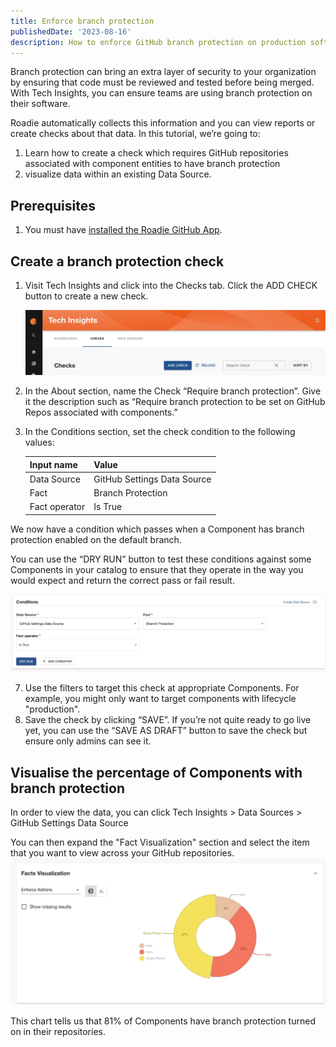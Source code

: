 ```yaml
---
title: Enforce branch protection
publishedDate: '2023-08-16'
description: How to enforce GitHub branch protection on production software with Tech Insights.
---
```


Branch protection can bring an extra layer of security to your organization by ensuring that code must be reviewed and tested before being merged. With Tech Insights, you can ensure teams are using branch protection on their software.

Roadie automatically collects this information and you can view reports or create checks about that data.
In this tutorial, we’re going to:

1. Learn how to create a check which requires GitHub repositories associated with component entities to have branch protection
2. visualize data within an existing Data Source.

## Prerequisites

1. You must have [installed the Roadie GitHub App](../../getting-started/adding-a-catalog-item/).

## Create a branch protection check

1. Visit Tech Insights and click into the Checks tab. Click the ADD CHECK button to create a new check.

   ![](../track-docker-base-image-migration/add-check-button.webp)

2. In the About section, name the Check “Require branch protection”. Give it the description such as “Require branch protection to be set on GitHub Repos associated with components.”

3. In the Conditions section, set the check condition to the following values:

   | Input name    | Value                       |
   | ------------- | --------------------------- |
   | Data Source   | GitHub Settings Data Source |
   | Fact          | Branch Protection           |
   | Fact operator | Is True                     |

We now have a condition which passes when a Component has branch protection enabled on the default branch.

You can use the “DRY RUN” button to test these conditions against some Components in your catalog to ensure that they operate in the way you would expect and return the correct pass or fail result.

![compound-conditions.webp](branch-protection-condition.webp)

7. Use the filters to target this check at appropriate Components. For example, you might only want to target components with lifecycle "production".
8. Save the check by clicking “SAVE”. If you’re not quite ready to go live yet, you can use the “SAVE AS DRAFT” button to save the check but ensure only admins can see it.

## Visualise the percentage of Components with branch protection

In order to view the data, you can click Tech Insights > Data Sources > GitHub Settings Data Source

You can then expand the "Fact Visualization" section and select the item that you want to view across your GitHub repositories.
![viz.webp](./viz.webp)

This chart tells us that 81% of Components have branch protection turned on in their repositories.
